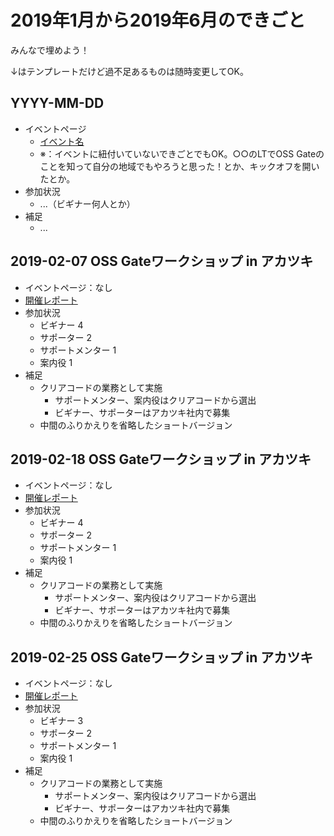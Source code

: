 # 2019年1月から2019年6月のできごと

みんなで埋めよう！

↓はテンプレートだけど過不足あるものは随時変更してOK。

## YYYY-MM-DD

* イベントページ
  * [イベント名](https://oss-gate.doorkeeper.jp/events/EVENT_ID)
  * ※：イベントに紐付いていないできごとでもOK。○○のLTでOSS Gateのことを知って自分の地域でもやろうと思った！とか、キックオフを開いたとか。
* 参加状況
  * ...（ビギナー何人とか）
* 補足
  * ...

## 2019-02-07 OSS Gateワークショップ in アカツキ

* イベントページ：なし
* [開催レポート](https://www.clear-code.com/blog/2019/5/29.html)
* 参加状況
  * ビギナー 4
  * サポーター 2
  * サポートメンター 1
  * 案内役 1
* 補足
  * クリアコードの業務として実施
    * サポートメンター、案内役はクリアコードから選出
    * ビギナー、サポーターはアカツキ社内で募集
  * 中間のふりかえりを省略したショートバージョン

## 2019-02-18 OSS Gateワークショップ in アカツキ
* イベントページ：なし
* [開催レポート](https://www.clear-code.com/blog/2019/5/29.html)
* 参加状況
  * ビギナー 4
  * サポーター 2
  * サポートメンター 1
  * 案内役 1
* 補足
  * クリアコードの業務として実施
    * サポートメンター、案内役はクリアコードから選出
    * ビギナー、サポーターはアカツキ社内で募集
  * 中間のふりかえりを省略したショートバージョン

## 2019-02-25 OSS Gateワークショップ in アカツキ
* イベントページ：なし
* [開催レポート](https://www.clear-code.com/blog/2019/5/29.html)
* 参加状況
  * ビギナー 3
  * サポーター 2
  * サポートメンター 1
  * 案内役 1
* 補足
  * クリアコードの業務として実施
    * サポートメンター、案内役はクリアコードから選出
    * ビギナー、サポーターはアカツキ社内で募集
  * 中間のふりかえりを省略したショートバージョン
